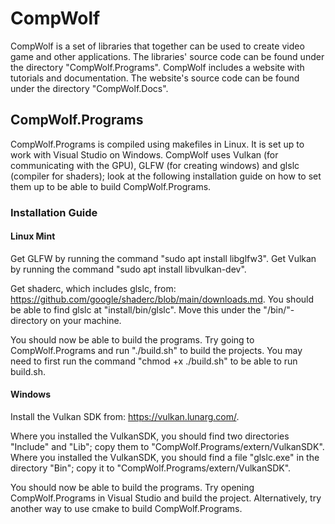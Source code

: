 # CompWolf

CompWolf is a set of libraries that together can be used to create video game and other applications.
The libraries' source code can be found under the directory "CompWolf.Programs".
CompWolf includes a website with tutorials and documentation. The website's source code can be found under the directory "CompWolf.Docs".

## CompWolf.Programs
CompWolf.Programs is compiled using makefiles in Linux. It is set up to work with Visual Studio on Windows.
CompWolf uses Vulkan (for communicating with the GPU), GLFW (for creating windows) and glslc (compiler for shaders); look at the following installation guide on how to set them up to be able to build CompWolf.Programs.

### Installation Guide

#### Linux Mint

Get GLFW by running the command "sudo apt install libglfw3".
Get Vulkan by running the command "sudo apt install libvulkan-dev".

Get shaderc, which includes glslc, from: https://github.com/google/shaderc/blob/main/downloads.md.
You should be able to find glslc at "install/bin/glslc". Move this under the "/bin/"-directory on your machine.

You should now be able to build the programs.
Try going to CompWolf.Programs and run "./build.sh" to build the projects.
You may need to first run the command "chmod +x ./build.sh" to be able to run build.sh.

#### Windows

Install the Vulkan SDK from: https://vulkan.lunarg.com/.

Where you installed the VulkanSDK, you should find two directories "Include" and "Lib"; copy them to "CompWolf.Programs/extern/VulkanSDK".
Where you installed the VulkanSDK, you should find a file "glslc.exe" in the directory "Bin"; copy it to "CompWolf.Programs/extern/VulkanSDK".

You should now be able to build the programs.
Try opening CompWolf.Programs in Visual Studio and build the project.
Alternatively, try another way to use cmake to build CompWolf.Programs.
